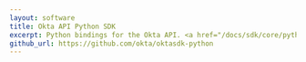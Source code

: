 ```yaml
---
layout: software
title: Okta API Python SDK
excerpt: Python bindings for the Okta API. <a href="/docs/sdk/core/python_api_sdk/">Documentation here</a>.
github_url: https://github.com/okta/oktasdk-python
---
```

